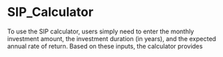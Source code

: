 # SIP_Calculator
To use the SIP calculator, users simply need to enter the monthly investment amount, the investment duration (in years), and the expected annual rate of return. Based on these inputs, the calculator provides
